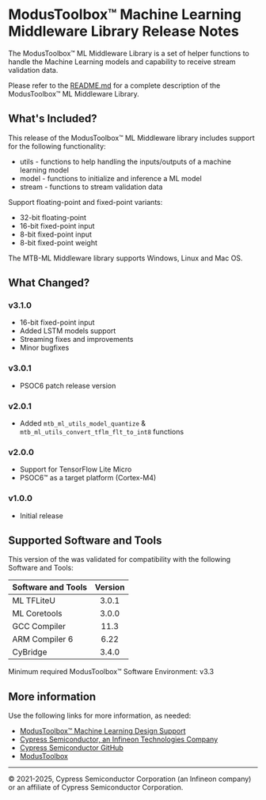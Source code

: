 # ModusToolbox™ Machine Learning Middleware Library Release Notes
The ModusToolbox™ ML Middleware Library is a set of helper functions to handle the Machine Learning models and capability to receive stream validation data.

Please refer to the [README.md](./README.md) for a complete description of the ModusToolbox™ ML Middleware Library.

## What's Included?
This release of the ModusToolbox™ ML Middleware library includes support for the following functionality:
* utils - functions to help handling the inputs/outputs of a machine learning model
* model - functions to initialize and inference a ML model
* stream - functions to stream validation data

Support floating-point and fixed-point variants:
* 32-bit floating-point
* 16-bit fixed-point input
* 8-bit fixed-point input
* 8-bit fixed-point weight

The MTB-ML Middleware library supports Windows, Linux and Mac OS.

## What Changed?

### v3.1.0

* 16-bit fixed-point input
* Added LSTM models support
* Streaming fixes and improvements
* Minor bugfixes

### v3.0.1

* PSOC6 patch release version

### v2.0.1

* Added `mtb_ml_utils_model_quantize` & `mtb_ml_utils_convert_tflm_flt_to_int8` functions

### v2.0.0

* Support for TensorFlow Lite Micro
* PSOC6™ as a target platform (Cortex-M4)

### v1.0.0

* Initial release

## Supported Software and Tools
This version of the was validated for compatibility with the following Software and Tools:

| Software and Tools                        | Version       |
| :---                                      | :----:        |
| ML TFLiteU                                | 3.0.1         |
| ML Coretools                              | 3.0.0         |
| GCC Compiler                              | 11.3          |
| ARM Compiler 6                            | 6.22          |
| CyBridge                                  | 3.4.0         |

Minimum required ModusToolbox™ Software Environment: v3.3

## More information
Use the following links for more information, as needed:
* [ModusToolbox™ Machine Learning Design Support](https://www.infineon.com/cms/en/design-support/tools/sdk/modustoolbox-software/modustoolbox-machine-learning/)
* [Cypress Semiconductor, an Infineon Technologies Company](http://www.cypress.com)
* [Cypress Semiconductor GitHub](https://github.com/Infineon)
* [ModusToolbox](https://www.cypress.com/products/modustoolbox)

---
© 2021-2025, Cypress Semiconductor Corporation (an Infineon company) or an affiliate of Cypress Semiconductor Corporation.
